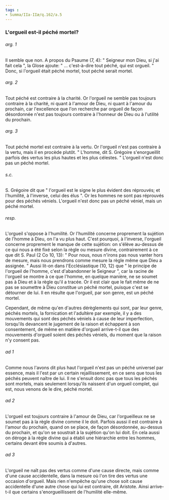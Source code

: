 ```yaml
---
tags : 
- Summa/IIa-IIæ/q.162/a.5
---
```


### L'orgueil est-il péché mortel?

###### arg. 1
Il semble que non. A propos du Psaume (7, 4): " Seigneur mon Dieu, si j'ai fait cela ", la Glose ajoute: " ... c'est-à-dire tout péché, qui est orgueil. " Donc, si l'orgueil était péché mortel, tout péché serait mortel. 

###### arg. 2
Tout péché est contraire à la charité. Or l'orgueil ne semble pas toujours contraire à la charité, ni quant à l'amour de Dieu, ni quant à l'amour du prochain, car l'excellence que l'on recherche par orgueil de façon désordonnée n'est pas toujours contraire à l'honneur de Dieu ou à l'utilité du prochain. 

###### arg. 3
Tout péché mortel est contraire à la vertu. Or l'orgueil n'est pas contraire à la vertu, mais il en procède plutôt. " L'homme, dit S. Grégoire s'enorgueillit parfois des vertus les plus hautes et les plus célestes. " L'orgueil n'est donc pas un péché mortel. 

###### s.c.
S. Grégoire dit que " l'orgueil est le signe le plus évident des réprouvés; et l'humilité, à l'inverse, celui des élus ". Or les hommes ne sont pas réprouvés pour des péchés véniels. L'orgueil n'est donc pas un péché véniel, mais un péché mortel. 

###### resp.
L'orgueil s'oppose à l'humilité. Or l'humilité concerne proprement la sujétion de l'homme à Dieu, on l'a vu plus haut. C'est pourquoi, à l'inverse, l'orgueil concerne proprement le manque de cette sujétion: on s'élève au-dessus de ce qui nous a été fixé selon la règle ou mesure divine, contrairement à ce que dit S. Paul (2 Co 10, 13): " Pour nous, nous n'irons pas nous vanter hors de mesure, mais nous prendrons comme mesure la règle même que Dieu a assignée. " Aussi lit-on dans l'Ecclésiastique (10, 12) que " le principe de l'orgueil de l'homme, c'est d'abandonner le Seigneur ", car la racine de l'orgueil se montre à ce que l'homme, en quelque manière, ne se soumet pas à Dieu et à la règle qu'il a tracée. Or il est clair que le fait même de ne pas se soumettre à Dieu constitue un péché mortel, puisque c'est se détourner de lui. Il en résulte que l'orgueil, par son genre, est un péché mortel. 

Cependant, de même qu'en d'autres dérèglements qui sont, par leur genre, péchés mortels, la fornication et l'adultère par exemple, il y a des mouvements qui sont des péchés véniels à cause de leur imperfection, lorsqu'ils devancent le jugement de la raison et échappent à son consentement, de même en matière d'orgueil arrive-t-il que des mouvements d'orgueil soient des péchés véniels, du moment que la raison n'y consent pas. 

###### ad 1
Comme nous l'avons dit plus haut l'orgueil n'est pas un péché universel par essence, mais il l'est par un certain rejaillissement, en ce sens que tous les péchés peuvent naître de lui. Il ne s'ensuit donc pas que tous les péchés sont mortels, mais seulement lorsqu'ils naissent d'un orgueil complet, qui est, nous venons de le dire, péché mortel. 

###### ad 2
L'orgueil est toujours contraire à l'amour de Dieu, car l'orgueilleux ne se soumet pas à la règle divine comme il le doit. Parfois aussi il est contraire à l'amour du prochain, quand on se place, de façon désordonnée, au-dessus du prochain, et qu'on se soustrait à la sujétion qu'on lui doit. En cela aussi on déroge à la règle divine qui a établi une hiérarchie entre les hommes, certains devant être soumis à d'autres. 

###### ad 3
L'orgueil ne naît pas des vertus comme d'une cause directe, mais comme d'une cause accidentelle, dans la mesure où l'on tire des vertus une occasion d'orgueil. Mais rien n'empêche qu'une chose soit cause accidentelle d'une autre chose qui lui est contraire, dit Aristote. Ainsi arrive-t-il que certains s'enorgueillissent de l'humilité elle-même. 

